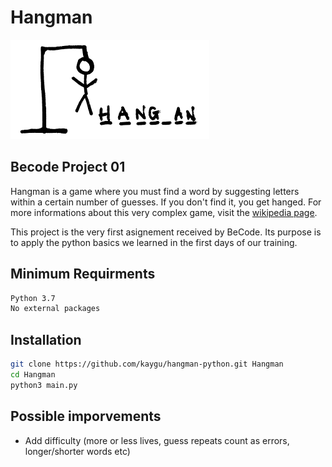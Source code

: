 # Hangman

![Hangman](assets/hangman.png)

## Becode Project 01

Hangman is a game where you must find a word by suggesting letters within a certain number of guesses. If you don't find it, you get hanged. For more informations about this very complex game, visit the [wikipedia page](https://en.wikipedia.org/wiki/Hangman_(game)).

This project is the very first asignement received by BeCode. Its purpose is to apply the python basics we learned in the first days of our training.

## Minimum Requirments

```txt
Python 3.7
No external packages
```

## Installation

```bash
git clone https://github.com/kaygu/hangman-python.git Hangman
cd Hangman
python3 main.py
```

## Possible imporvements

* Add difficulty (more or less lives, guess repeats count as errors, longer/shorter words etc)
